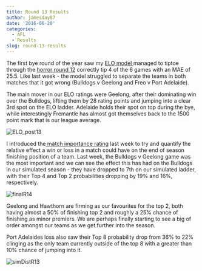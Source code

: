 ```yaml
---
title: Round 13 Results
author: jamesday87
date: '2016-06-20'
categories:
  - AFL
  - Results
slug: round-13-results
---
```


The first bye round of the year saw my [ELO model ](http://plussixoneblog.com/2016/05/23/my-elo-rating-system-explained/) managed to tiptoe through the [horror round 12](http://plussixoneblog.com/2016/06/10/round-12-predictions/) correctly tip 4 of the 6 games with an MAE of 25.5. Like last week - the model struggled to separate the teams in both matches that it got wrong (Bulldogs v Geelong and Freo v Port Adelaide).

The main mover in our ELO ratings were Geelong, after their dominating win over the Bulldogs, lifting them by 28 rating points and jumping into a clear 3rd spot on the ELO ladder. Adelaide holds their spot on top during the bye, while interestingly Fremantle has almost got themselves back to the 1500 point mark that is our league average.

![ELO_post13](http://plussixoneblog.com/wp-content/uploads/2016/06/ELO_post13.gif)

I introduced the[ match importance rating](http://plussixoneblog.com/2016/06/16/beyond-the-8-point-game-estimating-match-importance-in-the-afl/) last week to try and quantify the relative effect a win or loss in a match could have on the end of season finishing position of a team. Last week, the Bulldogs v Geelong game was the most important and we can see the effect this has had on the Bulldogs in our simulated season - they have dropped to 7th on our simulated ladder, with their Top 4 and Top 2 probabilities dropping by 19% and 16%, respectively.

![finalR14](http://plussixoneblog.com/wp-content/uploads/2016/06/finalR14.gif)

Geelong and Hawthorn are firming as our favourites for the top 2, both having almost a 50% of finishing top 2 and roughly a 25% chance of finishing as minor premiers. We are perhaps finally starting to see a big of order amongst our teams as we get further into the season.

Port Adelaides loss also saw their Top 8 probability drop from 36% to 22% clinging as the only team currently outside of the top 8 with a greater than 10% chance of jumping into it.

![simDistR13](http://plussixoneblog.com/wp-content/uploads/2016/06/simDistR13.gif)
